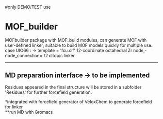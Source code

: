 #only DEMO/TEST use


# MOF_builder
MOFbuilder package with MOF_build modules, can generate MOF with user-defined linker, suitable to build MOF models quickly for multiple use. 
case UIO66 : -> template = 'fcu.cif' 
    12-coordinate octahedral Zr node,- node_connection= 12 
    ditopic linker 



---   
## MD preparation interface -> to be implemented
Residues appeared in the final structure will be stored in a subfolder 'Residues' for further forcefield generation.

*integrated with forcefield generator of VeloxChem to generate forcefield for linker \
**run MD with Gromacs
